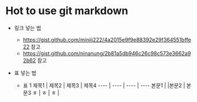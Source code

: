 Hot to use git markdown
========================
* 링크 넣는 법
  * <https://gist.github.com/miniii222/4a2015e9f9e88392e29f364551bffe22> 참고
  * <https://gist.github.com/ninanung/2b81a5db946c26c98c573e3662a92b62> 참고

* 표 넣는 법
  * 표 1
  제목1 | 제목2 | 제목3 | 제목4
  ---- | ---- | ---- | ----
  본문1 | |본문2 | 본문3
  ㅎ | ㅎ | ㅎ | 
